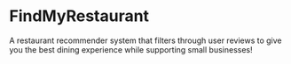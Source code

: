 # FindMyRestaurant

A restaurant recommender system that filters through user reviews to give you the best dining experience while supporting small businesses!
